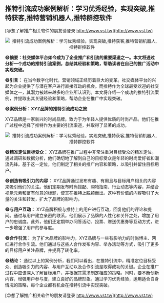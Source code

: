 ## **推特引流成功案例解析：学习优秀经验，实现突破,推特获客,推特营销机器人,推特群控软件**

[😍想了解推广相关软件的朋友请登录 http://www.vst.tw](http://www.vst.tw)

 <center><img src="https://vst.tw/MP4/tuiguang/png/7.png" alt="推特引流成功案例解析：学习优秀经验，实现突破,推特获客,推特营销机器人,推特群控软件"></center>

**😄摘要：社交媒体平台如今成为了企业推广和引流的重要渠道之一。本文将通过分析一个成功的推特引流案例，总结其经验和策略，帮助读者在自己的推广活动中实现突破。**

**😄引言：**
在当今数字化时代，营销领域正经历着巨大的变革。社交媒体平台的兴起为企业提供了与潜在客户进行直接互动的机会。而推特作为全球最受欢迎的社交媒体之一，其潜力被越来越多的企业所认识到。本文将介绍一个成功的推特引流案例，并提取出其关键经验和策略，帮助企业在推广中实现突破。

**😄案例分析：XYZ品牌的推特引流成功之旅**

XYZ品牌是一家新兴的时尚品牌，致力于为年轻人提供优质的时尚产品。他们在推广过程中选择了推特作为主要的引流渠道，并取得了显著的成功。

 <center><img src="https://vst.tw/MP4/tuiguang/png/4.png" alt="推特引流成功案例解析：学习优秀经验，实现突破,推特获客,推特营销机器人,推特群控软件"></center>

**😄精准定位目标受众：**
XYZ品牌在推广过程中非常注重对目标受众的精准定位。通过调研和数据分析，他们确切地了解到自己的目标受众是年轻的时尚爱好者和潮流先锋。基于这一定位，他们制定了相关的推广内容和策略，以吸引并留住目标用户。

**😄创造有吸引力的内容：**
XYZ品牌通过发布有趣、有用且与目标用户相关的内容来吸引他们的关注。他们定期发布时尚搭配、购物指南、行业动态等内容，并结合视觉元素和富有创意的标题，使其在推特上脱颖而出。这种有价值的内容吸引了大量的关注和转发，扩大了品牌的影响力。

**😄与用户互动：**
XYZ品牌积极与推特上的用户进行互动，回复他们的评论和提问。通过与用户建立亲密的联系，他们展示了品牌的人性化和关怀之处，增加了用户的忠诚度。此外，他们还定期举办问答活动、投票、赠送优惠券等互动方式，进一步增强了用户的参与度。

**😄合作引流：**
为了扩大品牌的影响力，XYZ品牌与一些有影响力的时尚博主、网红进行合作引流。他们通过与这些人合作发布内容、举办活动等方式，吸引了更多的目标用户关注品牌，并提高了转化率。

**😄结论：**
通过以上的案例分析，我们可以看出，在推特引流中，精准定位目标受众、创造吸引力的内容、与用户互动以及合作引流是取得成功的关键。企业在推广过程中应该深入了解目标用户，并根据其需求制定相应的策略。同时，要不断创新内容，增强用户参与度，建立良好的品牌形象。通过学习优秀经验，运用适合自身情况的策略，每个企业都有机会在推特引流中实现突破。

[😍想了解推广相关软件的朋友请登录 http://www.vst.tw](http://www.vst.tw)



